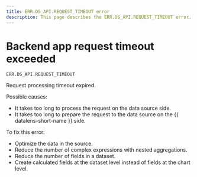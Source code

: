 ```yaml
---
title: ERR.DS_API.REQUEST_TIMEOUT error
description: This page describes the ERR.DS_API.REQUEST_TIMEOUT error.
---
```


# Backend app request timeout exceeded

`ERR.DS_API.REQUEST_TIMEOUT`

Request processing timeout expired.

Possible causes:

* It takes too long to process the request on the data source side.
* It takes too long to prepare the request to the data source on the {{ datalens-short-name }} side.

To fix this error:

* Optimize the data in the source.
* Reduce the number of complex expressions with nested aggregations.
* Reduce the number of fields in a dataset.
* Create calculated fields at the dataset level instead of fields at the chart level.